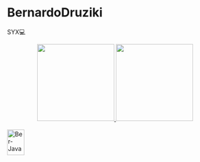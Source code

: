 # BernardoDruziki

SYX💻

<div align="center">
  <a href="https://github.com/BerDruziki">
  <img height="180em" src="https://github-readme-stats.vercel.app/api?username=BerDruziki&show_icons=true&theme=dark&include_all_commits=true&count_private=true"/>
  <img height="180em" src="https://github-readme-stats.vercel.app/api/top-langs/?username=BerDruziki&layout=compact&langs_count=7&theme=dark"/>
</div>
  
  <div style="display: inline_block"><br>
  <img align="center" alt="Ber-Java" height="60" width="40" src="https://cdn.jsdelivr.net/gh/devicons/devicon/icons/csharp/csharp-original.svg"/>

                                                                                                                                                                                                                                                                                                                                                                                                                                                                                                 
</div>
                                                                                                    
                                                                                                    
